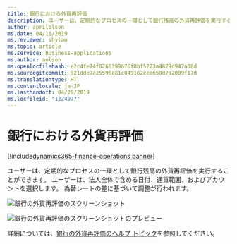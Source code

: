 ```yaml
---
title: 銀行における外貨再評価
description: ユーザーは、定期的なプロセスの一環として銀行残高の外貨再評価を実行することができます。
author: aprilolson
ms.date: 04/11/2019
ms.reviewer: shylaw
ms.topic: article
ms.service: business-applications
ms.author: aolson
ms.openlocfilehash: e2c4fe74f0266399676f8bf5223a4829d947a08d
ms.sourcegitcommit: 921dde7a25596a81c049162eee650d7a2009f17d
ms.translationtype: HT
ms.contentlocale: ja-JP
ms.lasthandoff: 04/29/2019
ms.locfileid: "1224977"
---
```

#  <a name="bank-foreign-currency-revaluation"></a>銀行における外貨再評価
[!include[dynamics365-finance-operations banner](../includes/dynamics365-finance-operations.md)]


ユーザーは、定期的なプロセスの一環として銀行残高の外貨再評価を実行することができます。 ユーザーは、法人全体で含める日付、通貨範囲、およびアカウントを選択します。 為替レートの差に基づいて調整が行われます。 

![銀行の外貨再評価のスクリーンショット](media/foreign-currency-revaluation.png "銀行の外貨再評価のスクリーンショット")

![銀行の外貨再評価のスクリーンショットのプレビュー](media/foreign-currency-revaluation-preview.png "銀行の外貨再評価のスクリーンショットのプレビュー")

詳細については、[銀行の外貨再評価のヘルプ トピック](https://docs.microsoft.com/dynamics365/unified-operations/financials/cash-bank-management/bank-revaluation)を参照してください。
